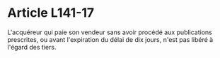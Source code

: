 # Article L141-17

<p>L'acquéreur qui paie son vendeur sans avoir procédé aux publications prescrites, ou avant l'expiration du délai de dix jours, n'est pas libéré à l'égard des tiers.</p>
